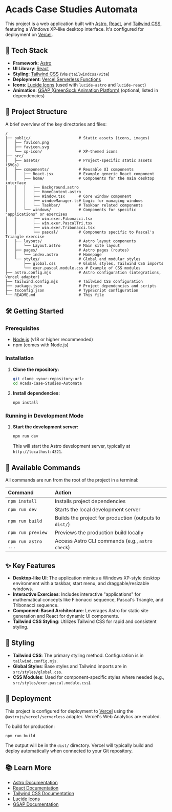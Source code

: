 # Acads Case Studies Automata

This project is a web application built with [Astro](https://astro.build/), [React](https://reactjs.org/), and [Tailwind CSS](https://tailwindcss.com/), featuring a Windows XP-like desktop interface. It's configured for deployment on [Vercel](https://vercel.com/).

## 🚀 Tech Stack

-   **Framework**: [Astro](https://astro.build/)
-   **UI Library**: [React](https://reactjs.org/)
-   **Styling**: [Tailwind CSS](https://tailwindcss.com/) (via `@tailwindcss/vite`)
-   **Deployment**: [Vercel Serverless Functions](https://vercel.com/docs/functions/serverless-functions)
-   **Icons**: [Lucide Icons](https://lucide.dev/) (used with `lucide-astro` and `lucide-react`)
-   **Animation**: [GSAP (GreenSock Animation Platform)](https://greensock.com/gsap/) (optional, listed in dependencies)

## 📂 Project Structure

A brief overview of the key directories and files:

```text
/
├── public/                     # Static assets (icons, images)
│   ├── favicon.png
│   ├── favicon.svg
│   └── xp-icon/                # XP-themed icons
├── src/
│   ├── assets/                 # Project-specific static assets (SVGs)
│   ├── components/             # Reusable UI components
│   │   ├── React.jsx           # Example generic React component
│   │   ├── home/               # Components for the main desktop interface
│   │   │   ├── Background.astro
│   │   │   ├── HomeContent.astro
│   │   │   ├── Window.tsx      # Core window component
│   │   │   ├── windowManager.ts# Logic for managing windows
│   │   │   └── Taskbar/        # Taskbar related components
│   │   └── windows/            # Components for specific "applications" or exercises
│   │       ├── win.exer.Fibonacci.tsx
│   │       ├── win.exer.PascalTri.tsx
│   │       ├── win.exer.Tribonacci.tsx
│   │       └── pascal/         # Components specific to Pascal's Triangle exercise
│   ├── layouts/                # Astro layout components
│   │   └── Layout.astro        # Main site layout
│   ├── pages/                  # Astro pages (routes)
│   │   └── index.astro         # Homepage
│   └── styles/                 # Global and modular styles
│       ├── global.css          # Global styles, Tailwind CSS imports
│       └── exer.pascal.module.css # Example of CSS modules
├── astro.config.mjs            # Astro configuration (integrations, Vercel adapter)
├── tailwind.config.mjs         # Tailwind CSS configuration
├── package.json                # Project dependencies and scripts
├── tsconfig.json               # TypeScript configuration
└── README.md                   # This file
```

## 🛠️ Getting Started

### Prerequisites

-   [Node.js](https://nodejs.org/) (v18 or higher recommended)
-   npm (comes with Node.js)

### Installation

1.  **Clone the repository:**
    ```bash
    git clone <your-repository-url>
    cd Acads-Case-Studies-Automata
    ```

2.  **Install dependencies:**
    ```bash
    npm install
    ```

### Running in Development Mode

1.  **Start the development server:**
    ```bash
    npm run dev
    ```
    This will start the Astro development server, typically at `http://localhost:4321`.

## 🧞 Available Commands

All commands are run from the root of the project in a terminal:

| Command           | Action                                             |
| :---------------- | :------------------------------------------------- |
| `npm install`     | Installs project dependencies                      |
| `npm run dev`     | Starts the local development server                |
| `npm run build`   | Builds the project for production (outputs to `dist/`) |
| `npm run preview` | Previews the production build locally              |
| `npm run astro ...` | Access Astro CLI commands (e.g., `astro check`)  |

## ✨ Key Features

-   **Desktop-like UI**: The application mimics a Windows XP-style desktop environment with a taskbar, start menu, and draggable/resizable windows.
-   **Interactive Exercises**: Includes interactive "applications" for mathematical concepts like Fibonacci sequence, Pascal's Triangle, and Tribonacci sequence.
-   **Component-Based Architecture**: Leverages Astro for static site generation and React for dynamic UI components.
-   **Tailwind CSS Styling**: Utilizes Tailwind CSS for rapid and consistent styling.

## 🎨 Styling

-   **Tailwind CSS**: The primary styling method. Configuration is in `tailwind.config.mjs`.
-   **Global Styles**: Base styles and Tailwind imports are in `src/styles/global.css`.
-   **CSS Modules**: Used for component-specific styles where needed (e.g., `src/styles/exer.pascal.module.css`).

## 🚀 Deployment

This project is configured for deployment to [Vercel](https://vercel.com/) using the `@astrojs/vercel/serverless` adapter. Vercel's Web Analytics are enabled.

To build for production:
```bash
npm run build
```
The output will be in the `dist/` directory. Vercel will typically build and deploy automatically when connected to your Git repository.

## 📚 Learn More

-   [Astro Documentation](https://docs.astro.build)
-   [React Documentation](https://reactjs.org/docs)
-   [Tailwind CSS Documentation](https://tailwindcss.com/docs)
-   [Lucide Icons](https://lucide.dev/)
-   [GSAP Documentation](https://greensock.com/docs/)

